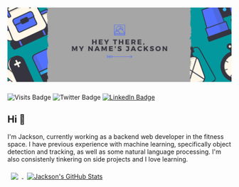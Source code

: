 # [![Jackson's Github Banner](./assets/banner.png)](https://nonactionjackson.com)  
![Visits Badge](https://badges.pufler.dev/visits/actionjackson86/actionjackson86)
![Twitter Badge](https://img.shields.io/twitter/follow/act10n_jacks0n?label=Follow&logo=Twitter&style=flat)
[![LinkedIn Badge](https://img.shields.io/badge/LinkedIn-Profile-informational?style=flat&logo=linkedinlogoColor=white&color=0D76A8)](https://www.linkedin.com/in/nonactionjackson/)

## Hi 👋

I'm Jackson, currently working as a backend web developer in the fitness space. I have previous experience with machine learning, specifically object detection and tracking, as well as some natural language processing. I'm also consistenly tinkering on side projects and I love learning.

<a href="https://github.com/actionjackson86">
  <img align="center" style="margin:0.5rem" src="https://github-readme-stats.vercel.app/api/top-langs/?username=actionjackson86&hide=html,css&title_color=ffffff&text_color=c9cacc&icon_color=4AB197&bg_color=1A2B34" />
</a>

<a href="https://github.com/actionjackson86">
  <img align="center" style="margin:0.5rem" src="https://github-readme-stats.vercel.app/api?username=actionjackson86&show_icons=true&line_height=27&count_private=true&title_color=ffffff&text_color=c9cacc&icon_color=4AB097&bg_color=1A2B34" alt="Jackson's GitHub Stats" />
</a>
